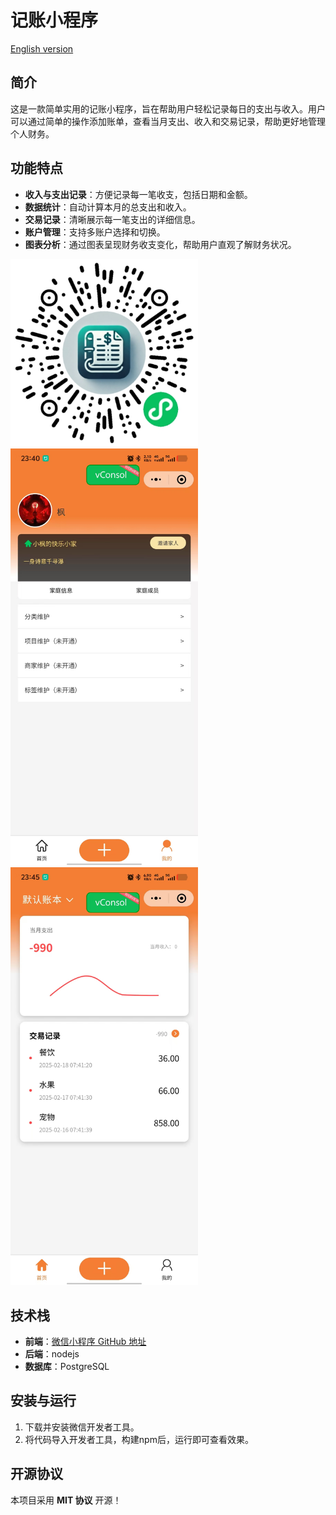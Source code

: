 # 记账小程序
[English version](README.en.md)
## 简介
这是一款简单实用的记账小程序，旨在帮助用户轻松记录每日的支出与收入。用户可以通过简单的操作添加账单，查看当月支出、收入和交易记录，帮助更好地管理个人财务。

## 功能特点
- **收入与支出记录**：方便记录每一笔收支，包括日期和金额。
- **数据统计**：自动计算本月的总支出和收入。
- **交易记录**：清晰展示每一笔支出的详细信息。
- **账户管理**：支持多账户选择和切换。
- **图表分析**：通过图表呈现财务收支变化，帮助用户直观了解财务状况。

<img src="https://github.com/lfgyx/cbook_miniprogram/blob/59037181762ff625cf5ff6885b38b86e6dc2c557/miniprogram/images/qrcode.png" width="300" />
<div>
   <img src="https://github.com/lfgyx/cbook_miniprogram/blob/59037181762ff625cf5ff6885b38b86e6dc2c557/miniprogram/images/example1.jpg" width="300" />
   <img src="https://github.com/lfgyx/cbook_miniprogram/blob/59037181762ff625cf5ff6885b38b86e6dc2c557/miniprogram/images/example2.jpg" width="300" />
</div>


## 技术栈
- **前端**：[微信小程序 GitHub 地址](https://github.com/lfgyx/cbook_miniprogram.git)
- **后端**：nodejs
- **数据库**：PostgreSQL

## 安装与运行
1. 下载并安装微信开发者工具。
2. 将代码导入开发者工具，构建npm后，运行即可查看效果。

## 开源协议
本项目采用 **MIT 协议** 开源！
